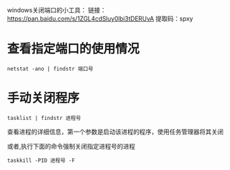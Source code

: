 
windows关闭端口的小工具：
链接：https://pan.baidu.com/s/1ZGL4cdSluy0lbi3tDERUvA 
提取码：spxy

# 查看指定端口的使用情况
```
netstat -ano | findstr 端口号
```

# 手动关闭程序

```
tasklist | findstr 进程号
```
查看进程的详细信息，第一个参数是启动该进程的程序，使用任务管理器将其关闭

或者,执行下面的命令强制关闭指定进程号的进程
```
taskkill -PID 进程号 -F 
```
